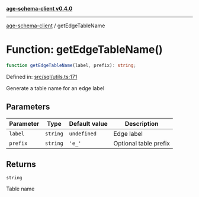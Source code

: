 [**age-schema-client v0.4.0**](../index.md)

***

[age-schema-client](../index.md) / getEdgeTableName

# Function: getEdgeTableName()

```ts
function getEdgeTableName(label, prefix): string;
```

Defined in: [src/sql/utils.ts:171](https://github.com/standardbeagle/ageSchemaClient/blob/main/src/sql/utils.ts#L171)

Generate a table name for an edge label

## Parameters

| Parameter | Type | Default value | Description |
| ------ | ------ | ------ | ------ |
| `label` | `string` | `undefined` | Edge label |
| `prefix` | `string` | `'e_'` | Optional table prefix |

## Returns

`string`

Table name
